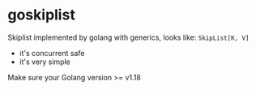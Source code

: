 # goskiplist
Skiplist implemented by golang with generics, looks like: `SkipList[K, V]`  

- it's concurrent safe
- it's very simple

Make sure your Golang version >= v1.18
